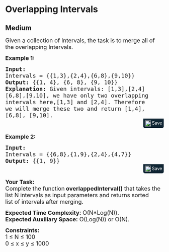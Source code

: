 # Overlapping Intervals
## Medium
<div class="problems_problem_content__Xm_eO"><p><span style="font-size:18px">Given a collection of Intervals, the task is to merge all of the overlapping Intervals.</span></p>

<p><strong><span style="font-size:18px">Example 1:</span></strong></p>

<pre style="margin-bottom: 0px;"><strong><span style="font-size:18px">Input:</span></strong><span style="font-size:18px">
Intervals = {{1,3},{2,4},{6,8},{9,10}}
<strong>Output: </strong>{{1, 4}, {6, 8}, {9, 10}}<strong>
Explanation: </strong>Given intervals: [1,3],[2,4]
[6,8],[9,10], we have only two overlapping
intervals here,[1,3] and [2,4]. Therefore
we will merge these two and return [1,4],
[6,8], [9,10].</span>
</pre><div class="saveCodeBtnTag" style="text-align:right; margin-bottom:17px;"><span class="saveCodeBtnSpan saveCodeBtnTag" style="background:#0f2533; padding: 5px; border-radius: 0 0 5px 5px;  display: inline-block;" onmouseover="this.style=`background:#797979;;padding: 5px; border-radius: 0 0 5px 5px;  display: inline-block;`" ;="" onmouseout="this.style=`background:#0f2533; padding: 5px; border-radius: 0 0 5px 5px;  display: inline-block;`;"><a src="?&amp;url=https://practice.geeksforgeeks.org/problems/8a644e94faaa94968d8665ba9e0a80d1ae3e0a2d/1&amp;title=Overlapping%20Intervals%20%7C%20Practice%20%7C%20GeeksforGeeks&amp;hashtags=&amp;code=Input%3A%0AIntervals%20%3D%20%7B%7B1%2C3%7D%2C%7B2%2C4%7D%2C%7B6%2C8%7D%2C%7B9%2C10%7D%7D%0AOutput%3A%20%7B%7B1%2C%204%7D%2C%20%7B6%2C%208%7D%2C%20%7B9%2C%2010%7D%7D%0AExplanation%3A%20Given%20intervals%3A%20%5B1%2C3%5D%2C%5B2%2C4%5D%0A%5B6%2C8%5D%2C%5B9%2C10%5D%2C%20we%20have%20only%20two%20overlapping%0Aintervals%20here%2C%5B1%2C3%5D%20and%20%5B2%2C4%5D.%20Therefore%0Awe%20will%20merge%20these%20two%20and%20return%20%5B1%2C4%5D%2C%0A%5B6%2C8%5D%2C%20%5B9%2C10%5D.%0A" class="saveCodeBtn saveCodeBtnTag" style="color: white; text-decoration: none; text-shadow: none; background-color: transparent;"><img src="chrome-extension://annlhfjgbkfmbbejkbdpgbmpbcjnehbb/images/saveicon.png" style="margin:0; display: inline-block; vertical-align: middle; height: 19px; width: 19px;background: #ffffff00; border: none;" class="saveCodeBtnTag"> Save</a><a></a></span></div>

<p><strong><span style="font-size:18px">Example 2:</span></strong></p>

<pre style="margin-bottom: 0px;"><strong><span style="font-size:18px">Input:</span></strong><span style="font-size:18px">
Intervals = {{6,8},{1,9},{2,4},{4,7}}
<strong>Output: </strong>{{1, 9}}</span></pre><div class="saveCodeBtnTag" style="text-align:right; margin-bottom:17px;"><span class="saveCodeBtnSpan saveCodeBtnTag" style="background:#0f2533; padding: 5px; border-radius: 0 0 5px 5px;  display: inline-block;" onmouseover="this.style=`background:#797979;;padding: 5px; border-radius: 0 0 5px 5px;  display: inline-block;`" ;="" onmouseout="this.style=`background:#0f2533; padding: 5px; border-radius: 0 0 5px 5px;  display: inline-block;`;"><a src="?&amp;url=https://practice.geeksforgeeks.org/problems/8a644e94faaa94968d8665ba9e0a80d1ae3e0a2d/1&amp;title=Overlapping%20Intervals%20%7C%20Practice%20%7C%20GeeksforGeeks&amp;hashtags=&amp;code=Input%3A%0AIntervals%20%3D%20%7B%7B6%2C8%7D%2C%7B1%2C9%7D%2C%7B2%2C4%7D%2C%7B4%2C7%7D%7D%0AOutput%3A%20%7B%7B1%2C%209%7D%7D" class="saveCodeBtn saveCodeBtnTag" style="color: white; text-decoration: none; text-shadow: none; background-color: transparent;"><img src="chrome-extension://annlhfjgbkfmbbejkbdpgbmpbcjnehbb/images/saveicon.png" style="margin:0; display: inline-block; vertical-align: middle; height: 19px; width: 19px;background: #ffffff00; border: none;" class="saveCodeBtnTag"> Save</a><a></a></span></div>

<p><span style="font-size:18px"><strong>Your Task:</strong><br>
Complete the function<strong> overlappedInterval()</strong> that takes the list N intervals&nbsp;as input parameters and returns sorted list&nbsp;of intervals after merging.</span></p>

<p><span style="font-size:18px"><strong>Expected Time Complexity: </strong>O(N*Log(N)).<br>
<strong>Expected Auxiliary Space:</strong> O(Log(N)) or O(N).</span></p>

<p><span style="font-size:18px"><strong>Constraints:</strong><br>
1 ≤ N ≤ 100<br>
0 ≤ x ≤ y ≤ 1000</span></p>
</div>